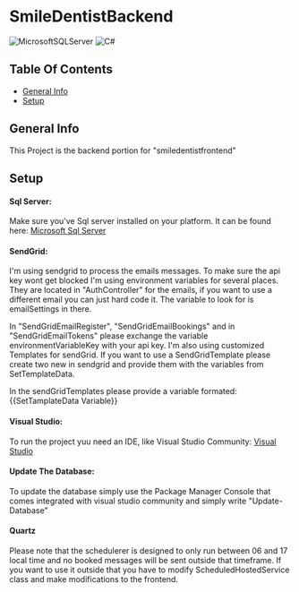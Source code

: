 # SmileDentistBackend

![MicrosoftSQLServer](https://img.shields.io/badge/Microsoft%20SQL%20Sever-CC2927?style=for-the-badge&logo=microsoft%20sql%20server&logoColor=white)
![C#](https://img.shields.io/badge/c%23-%23239120.svg?style=for-the-badge&logo=c-sharp&logoColor=white)

## Table Of Contents
* [General Info](#general-info)
* [Setup](#setup)

## General Info
This Project is the backend portion for "smiledentistfrontend"

## Setup
#### Sql Server:

Make sure you've Sql server installed on your platform. It can be found here: [Microsoft Sql Server](https://www.microsoft.com/en-us/sql-server/sql-server-downloads)

#### SendGrid:

I'm using sendgrid to process the emails messages. To make sure the api key wont get blocked I'm using environment variables for several places. 
They are located in "AuthController" for the emails, if you want to use a different email you can just hard code it. The variable to look for is emailSettings in there.

In "SendGridEmailRegister", "SendGridEmailBookings" and in "SendGridEmailTokens" please exchange the variable environmentVariableKey with your api key. I'm also using customized Templates for sendGrid. If you want to use a SendGridTemplate please create two new in sendgrid and provide them with the variables from SetTemplateData.

In the sendGridTemplates please provide a variable formated: {{SetTamplateData Variable}}

#### Visual Studio:

To run the project yuu need an IDE, like Visual Studio Community: [Visual Studio](https://visualstudio.microsoft.com/vs/community/)

#### Update The Database:

To update the database simply use the Package Manager Console that comes integrated with visual studio community and simply write "Update-Database"

#### Quartz

Please note that the schedulerer is designed to only run between 06 and 17 local time and no booked messages will be sent outside that timeframe. If you want to use it outside that you have to modify ScheduledHostedService class and make modifications to the frontend.
